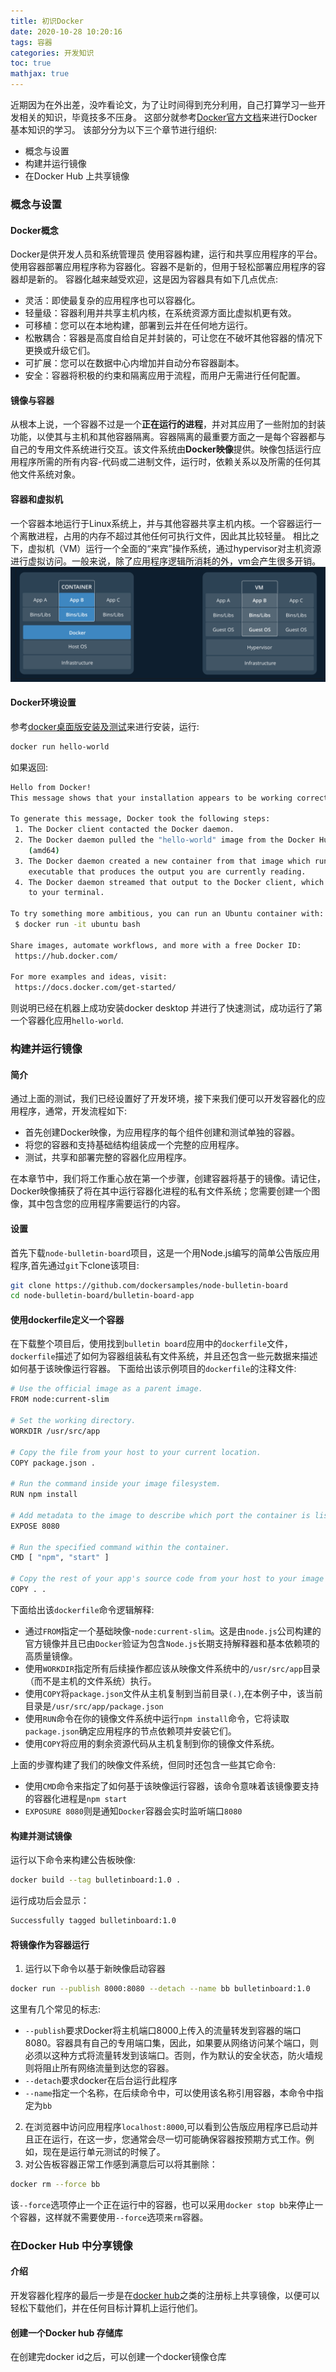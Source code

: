 ```yaml
---
title: 初识Docker
date: 2020-10-28 10:20:16
tags: 容器 
categories: 开发知识 
toc: true 
mathjax: true 
---
```

近期因为在外出差，没咋看论文，为了让时间得到充分利用，自己打算学习一些开发相关的知识，毕竟技多不压身。 这部分就参考[Docker官方文档](https://docs.docker.com/get-started/)来进行Docker基本知识的学习。 
该部分分为以下三个章节进行组织:
- 概念与设置 
- 构建并运行镜像
- 在Docker Hub 上共享镜像 

### 概念与设置 
#### Docker概念 
Docker是供开发人员和系统管理员 使用容器构建，运行和共享应用程序的平台。使用容器部署应用程序称为容器化。容器不是新的，但用于轻松部署应用程序的容器却是新的。
容器化越来越受欢迎，这是因为容器具有如下几点优点: 
- 灵活：即使最复杂的应用程序也可以容器化。
- 轻量级：容器利用并共享主机内核，在系统资源方面比虚拟机更有效。 
- 可移植：您可以在本地构建，部署到云并在任何地方运行。
- 松散耦合：容器是高度自给自足并封装的，可让您在不破坏其他容器的情况下更换或升级它们。
- 可扩展：您可以在数据中心内增加并自动分布容器副本。
- 安全：容器将积极的约束和隔离应用于流程，而用户无需进行任何配置。 

#### 镜像与容器 
从根本上说，一个容器不过是一个**正在运行的进程**，并对其应用了一些附加的封装功能，以使其与主机和其他容器隔离。容器隔离的最重要方面之一是每个容器都与自己的专用文件系统进行交互。该文件系统由**Docker映像**提供。映像包括运行应用程序所需的所有内容-代码或二进制文件，运行时，依赖关系以及所需的任何其他文件系统对象。

#### 容器和虚拟机 
一个容器本地运行于Linux系统上，并与其他容器共享主机内核。一个容器运行一个离散进程，占用的内存不超过其他任何可执行文件，因此其比较轻量。 
相比之下，虚拟机（VM）运行一个全面的“来宾”操作系统，通过hypervisor对主机资源进行虚拟访问。一般来说，除了应用程序逻辑所消耗的外，vm会产生很多开销。  
![容器与虚拟机](https://raw.githubusercontent.com/xuejy19/xuejy19.github.io/source/Img/Container.png)
 


#### Docker环境设置 
参考[docker桌面版安装及测试](https://docs.docker.com/get-started/)来进行安装，运行:
```bash
docker run hello-world 
```
如果返回:
```bash
Hello from Docker!
This message shows that your installation appears to be working correctly.

To generate this message, Docker took the following steps:
 1. The Docker client contacted the Docker daemon.
 2. The Docker daemon pulled the "hello-world" image from the Docker Hub.
    (amd64)
 3. The Docker daemon created a new container from that image which runs the
    executable that produces the output you are currently reading.
 4. The Docker daemon streamed that output to the Docker client, which sent it
    to your terminal.

To try something more ambitious, you can run an Ubuntu container with:
 $ docker run -it ubuntu bash

Share images, automate workflows, and more with a free Docker ID:
 https://hub.docker.com/

For more examples and ideas, visit:
 https://docs.docker.com/get-started/
```
则说明已经在机器上成功安装docker desktop 并进行了快速测试，成功运行了第一个容器化应用`hello-world`. 

### 构建并运行镜像 
#### 简介
通过上面的测试，我们已经设置好了开发环境，接下来我们便可以开发容器化的应用程序，通常，开发流程如下: 
- 首先创建Docker映像，为应用程序的每个组件创建和测试单独的容器。
- 将您的容器和支持基础结构组装成一个完整的应用程序。
- 测试，共享和部署完整的容器化应用程序。 

在本章节中，我们将工作重心放在第一个步骤，创建容器将基于的镜像。请记住，Docker映像捕获了将在其中运行容器化进程的私有文件系统；您需要创建一个图像，其中包含您的应用程序需要运行的内容。
#### 设置 
首先下载`node-bulletin-board`项目，这是一个用Node.js编写的简单公告版应用程序,首先通过`git`下clone该项目:
```bash
git clone https://github.com/dockersamples/node-bulletin-board
cd node-bulletin-board/bulletin-board-app
```

#### 使用dockerfile定义一个容器 
在下载整个项目后，使用找到`bulletin board`应用中的`dockerfile`文件，`dockerfile`描述了如何为容器组装私有文件系统，并且还包含一些元数据来描述如何基于该映像运行容器。 
下面给出该示例项目的`dockerfile`的注释文件: 
```bash
# Use the official image as a parent image.
FROM node:current-slim

# Set the working directory.
WORKDIR /usr/src/app

# Copy the file from your host to your current location.
COPY package.json .

# Run the command inside your image filesystem.
RUN npm install

# Add metadata to the image to describe which port the container is listening on at runtime.
EXPOSE 8080

# Run the specified command within the container.
CMD [ "npm", "start" ]

# Copy the rest of your app's source code from your host to your image filesystem.
COPY . .
```
下面给出该`dockerfile`命令逻辑解释: 
- 通过`FROM`指定一个基础映像-`node:current-slim`。这是由`node.js`公司构建的官方镜像并且已由`Docker`验证为包含`Node.js`长期支持解释器和基本依赖项的高质量镜像。
- 使用`WORKDIR`指定所有后续操作都应该从映像文件系统中的`/usr/src/app`目录（而不是主机的文件系统）执行。
- 使用`COPY`将`package.json`文件从主机复制到当前目录`(.)`,在本例子中，该当前目录是`/usr/src/app/package.json`
- 使用`RUN`命令在你的镜像文件系统中运行`npm install`命令，它将读取`package.json`确定应用程序的节点依赖项并安装它们。
- 使用`COPY`将应用的剩余资源代码从主机复制到你的镜像文件系统。

上面的步骤构建了我们的映像文件系统，但同时还包含一些其它命令:
- 使用`CMD`命令来指定了如何基于该映像运行容器，该命令意味着该镜像要支持的容器化进程是`npm start` 
- `EXPOSURE 8080`则是通知`Docker`容器会实时监听端口`8080` 

#### 构建并测试镜像
运行以下命令来构建公告板映像:
```bash
docker build --tag bulletinboard:1.0 . 
```
运行成功后会显示： 
```bash
Successfully tagged bulletinboard:1.0
```
#### 将镜像作为容器运行
1. 运行以下命令以基于新映像启动容器 
```bash
docker run --publish 8000:8080 --detach --name bb bulletinboard:1.0 
```
这里有几个常见的标志: 
- `--publish`要求Docker将主机端口8000上传入的流量转发到容器的端口8080。容器具有自己的专用端口集，因此，如果要从网络访问某个端口，则必须以这种方式将流量转发到该端口。否则，作为默认的安全状态，防火墙规则将阻止所有网络流量到达您的容器。 
- `--detach`要求docker在后台运行此程序 
- `--name`指定一个名称，在后续命令中，可以使用该名称引用容器，本命令中指定为`bb`

2. 在浏览器中访问应用程序`localhost:8000`,可以看到公告版应用程序已启动并且正在运行，在这一步，您通常会尽一切可能确保容器按预期方式工作。例如，现在是运行单元测试的时候了。
3. 对公告板容器正常工作感到满意后可以将其删除：
```bash
docker rm --force bb 
```
该`--force`选项停止一个正在运行中的容器，也可以采用`docker stop bb`来停止一个容器，这样就不需要使用`--force`选项来`rm`容器。

### 在Docker Hub 中分享镜像 
#### 介绍
开发容器化程序的最后一步是在[docker hub](https://hub.docker.com/)之类的注册标上共享镜像，以便可以轻松下载他们，并在任何目标计算机上运行他们。 

#### 创建一个Docker hub 存储库
在创建完docker id之后，可以创建一个docker镜像仓库

